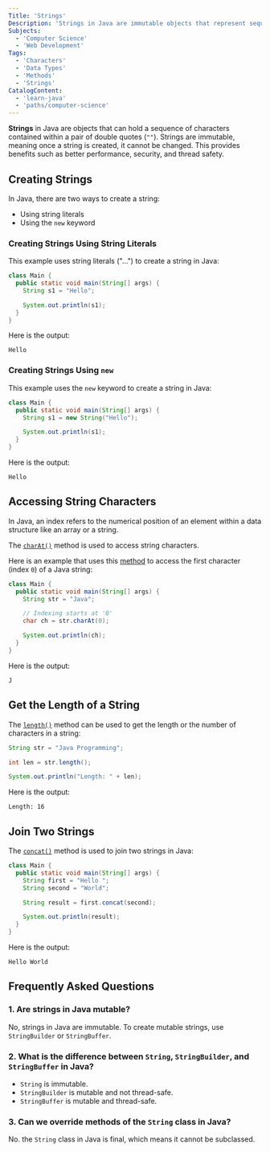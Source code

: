 ```yaml
---
Title: 'Strings'
Description: 'Strings in Java are immutable objects that represent sequences of characters enclosed in double quotes.'
Subjects:
  - 'Computer Science'
  - 'Web Development'
Tags:
  - 'Characters'
  - 'Data Types'
  - 'Methods'
  - 'Strings'
CatalogContent:
  - 'learn-java'
  - 'paths/computer-science'
---
```


**Strings** in Java are objects that can hold a sequence of characters contained within a pair of double quotes (`""`). Strings are immutable, meaning once a string is created, it cannot be changed. This provides benefits such as better performance, security, and thread safety.

## Creating Strings

In Java, there are two ways to create a string:

- Using string literals
- Using the `new` keyword

### Creating Strings Using String Literals

This example uses string literals ("...") to create a string in Java:

```java
class Main {
  public static void main(String[] args) {
    String s1 = "Hello";

    System.out.println(s1);
  }
}
```

Here is the output:

```shell
Hello
```

### Creating Strings Using `new`

This example uses the `new` keyword to create a string in Java:

```java
class Main {
  public static void main(String[] args) {
    String s1 = new String("Hello");

    System.out.println(s1);
  }
}
```

Here is the output:

```shell
Hello
```

## Accessing String Characters

In Java, an index refers to the numerical position of an element within a data structure like an array or a string.

The [`charAt()`](https://www.codecademy.com/resources/docs/java/strings/charAt) method is used to access string characters.

Here is an example that uses this [method](https://www.codecademy.com/resources/docs/java/methods) to access the first character (index `0`) of a Java string:

```java
class Main {
  public static void main(String[] args) {
    String str = "Java";

    // Indexing starts at '0'
    char ch = str.charAt(0);

    System.out.println(ch);
  }
}
```

Here is the output:

```shell
J
```

## Get the Length of a String

The [`length()`](https://www.codecademy.com/resources/docs/java/strings/length) method can be used to get the length or the number of characters in a string:

```java
String str = "Java Programming";

int len = str.length();

System.out.println("Length: " + len);
```

Here is the output:

```shell
Length: 16
```

## Join Two Strings

The [`concat()`](https://www.codecademy.com/resources/docs/java/strings/concat) method is used to join two strings in Java:

```java
class Main {
  public static void main(String[] args) {
    String first = "Hello ";
    String second = "World";

    String result = first.concat(second);

    System.out.println(result);
  }
}
```

Here is the output:

```shell
Hello World
```

## Frequently Asked Questions

### 1. Are strings in Java mutable?

No, strings in Java are immutable. To create mutable strings, use `StringBuilder` or `StringBuffer`.

### 2. What is the difference between `String`, `StringBuilder`, and `StringBuffer` in Java?

- `String` is immutable.
- `StringBuilder` is mutable and not thread-safe.
- `StringBuffer` is mutable and thread-safe.

### 3. Can we override methods of the `String` class in Java?

No. the `String` class in Java is final, which means it cannot be subclassed.
